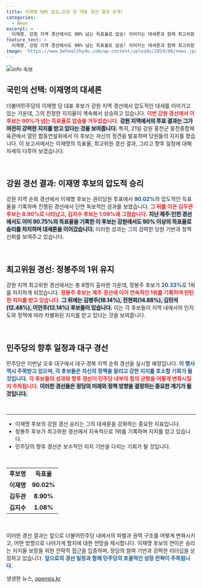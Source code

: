 ```yaml
---
title: 이재명 90% 압승…강원 당 대표 경선 결과 공개!
categories:
  - News
excerpt: >
  이재명, 강원 지역 경선에서도 90% 넘는 득표율로 압승! 이어지는 대세론과 함께 최고위원 경선에서 정봉주가 1위 유지. 민주당의 변화는 계속된다. 클릭해서 자세히 알아보세요!
feature_text: >
  이재명, 강원 지역 경선에서도 90% 넘는 득표율로 압승! 이어지는 대세론과 함께 최고위원 경선에서 정봉주가 1위 유지. 민주당의 변화는 계속된다. 클릭해서 자세히 알아보세요!
image: 'https://www.behealthy4u.com/wp-content/uploads/2024/06/news.jpg'
---
```


<p><img src="https://www.behealthy4u.com/wp-content/uploads/2024/06/news.jpg" alt="info 속보" /></p>

<h2 data-ke-size="size26">국민의 선택: 이재명의 대세론</h2>

<p data-ke-size="size16">더불어민주당의 이재명 당 대표 후보가 강원 지역 경선에서 압도적인 대세를 이어가고 있는 가운데, 그의 진정한 지지율이 계속해서 상승하고 있습니다. <b><span style="color: #ee2323;">이번 강원 경선에서 이 후보는 90%가 넘는 득표율로 압승을 거두었습니다.</span></b> <b><span style="background-color: #21538527;">강원 지역에서의 투표 결과는 그가 여전히 강력한 지지를 받고 있다는 것을 보여줍니다.</span></b> 특히, 21일 강원 홍천군 홍천종합체육관에서 열린 합동연설회에서 이 후보는 자신의 정견을 발표하며 당원들의 지지를 폈습니다. 이 보고서에서는 이재명의 득표율, 최고위원 경선 결과, 그리고 향후 일정에 대해 자세히 다루어 보겠습니다.</p>

<p data-ke-size="size16">&nbsp;</p>

<h2 data-ke-size="size26">강원 경선 결과: 이재명 후보의 압도적 승리</h2>

<p data-ke-size="size16">강원 지역 순회 경선에서 이재명 후보는 권리당원 투표에서 <b><span style="color: #1a5490;">90.02%</span></b>의 압도적인 득표율을 기록하며 진행된 경선에서 단연 독보적인 성과를 보였습니다. <b><span style="color: #ee2323;">그 뒤를 이은 김두관 후보는 8.90%로 나타났고, 김지수 후보는 1.08%에 그쳤습니다.</span></b> <b><span style="background-color: #21538527;">지난 제주·인천 경선에서도 이미 90.75%의 득표율을 기록한 이 후보는 강원에서도 90% 이상의 득표율로 승리를 차지하며 대세론을 이어갔습니다.</span></b> 이러한 성과는 그의 강력한 당원 기반과 정책 신뢰를 보여주고 있습니다.</p>

<p data-ke-size="size16">&nbsp;</p>

<h2 data-ke-size="size26">최고위원 경선: 정봉주의 1위 유지</h2>

<p data-ke-size="size16">강원 지역 최고위원 경선에서는 총 8명이 출마한 가운데, 정봉주 후보가 <b><span style="color: #1a5490;">20.33%</span></b>로 1위를 차지하게 되었습니다. <b><span style="color: #ee2323;">정봉주 후보는 제주 경선에 이어 연속적인 1위를 기록하며 탄탄한 지지를 받고 있습니다.</span></b> <b><span style="background-color: #21538527;">그 뒤에는 김병주(18.14%), 전현희(14.88%), 김민석(12.48%), 이언주(12.14%) 후보들이 있습니다.</span></b> 이는 각 후보들이 지역 내에서의 인지도와 정책에 따라 차별화된 지지를 받고 있다는 것을 보여줍니다.</p>

<p data-ke-size="size16">&nbsp;</p>

<h2 data-ke-size="size26">민주당의 향후 일정과 대구 경선</h2>

<p data-ke-size="size16">민주당은 이번날 오후 대구에서 대구·경북 지역 순회 경선을 실시할 예정입니다. <b><span style="color: #1a5490;">이 행사 역시 주목받고 있으며, 각 후보들은 자신의 정책을 알리고 강한 지지를 호소할 기회가 될 것입니다.</span></b> <b><span style="color: #ee2323;">각 후보들의 성과와 향후 경선이 민주당 내부의 힘의 균형을 어떻게 변화시킬지 주목됩니다.</span></b> <b><span style="background-color: #21538527;">이러한 경선들은 정당의 미래와 정책 방향을 결정하는 중요한 계기가 될 것입니다.</span></b></p>

<p data-ke-size="size16">&nbsp;</p>

<hr>

<ul>
    <li>이재명 후보의 강원 경선 승리는 그의 대세론을 강화하는 중요한 지표입니다.</li>
    <li>정봉주 후보가 최고위원 경선에서 지속적으로 1위를 기록하며 지지를 얻고 있습니다.</li>
    <li>민주당의 향후 경선은 보수적인 지지 기반을 다지는 기회가 될 것입니다.</li>
</ul>

<p data-ke-size="size16">&nbsp;</p>

<table style="width: 100%;">
    <tr>
        <td style="text-align: center; height: 17px;"><b>후보명</b></td>
        <td style="text-align: center; height: 17px;"><b>득표율</b></td>
    </tr>
    <tr>
        <td style="text-align: center; height: 17px;"><b>이재명</b></td>
        <td style="text-align: center; height: 17px;"><b>90.02%</b></td>
    </tr>
    <tr>
        <td style="text-align: center; height: 17px;"><b>김두관</b></td>
        <td style="text-align: center; height: 17px;"><b>8.90%</b></td>
    </tr>
    <tr>
        <td style="text-align: center; height: 17px;"><b>김지수</b></td>
        <td style="text-align: center; height: 17px;"><b>1.08%</b></td>
    </tr>
</table>

<p data-ke-size="size16">&nbsp;</p>

<p data-ke-size="size16">이러한 경선 결과는 앞으로 더불어민주당 내에서의 파벌과 권력 구조를 어떻게 변화시키고, 어떤 방향으로 나아가게 할지에 대한 전망을 제시합니다. 이재명 후보의 연이은 승리는 지지율 보장을 위한 전략적 접근을 입증하며, 정당의 참여 기반과 강력한 리더십을 상징하고 있습니다. <b><span style="color: #1a5490;">앞으로의 경선 일정과 함께 민주당의 포괄적인 성장 전략이 주목됩니다.</span></b></p>
생생한 뉴스, <a href="https://opensis.kr" rel="dofollow">opensis.kr</a>


